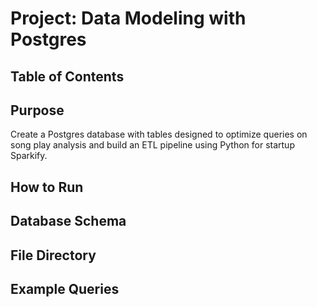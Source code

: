 # Project: Data Modeling with Postgres

## Table of Contents

## Purpose

Create a Postgres database with tables designed to optimize queries on song play analysis and build an ETL pipeline using Python for startup Sparkify.

## How to Run

## Database Schema

## File Directory

## Example Queries


